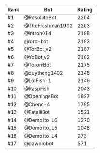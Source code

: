 Rank|Bot|Rating
---|---|---
#1|@ResoluteBot|2204
#2|@TheFreshman1902|2203
#3|@Intron014|2198
#4|@lord-bot|2193
#5|@TorBot_v2|2187
#6|@YoBot_v2|2182
#7|@ToromBot|2175
#8|@duythong1402|2148
#9|@LolFish-1|2146
#10|@RaspFish|2043
#11|@OpeningsBot|1827
#12|@Cheng-4|1795
#13|@FataliiBot|1521
#14|@Demolito_L6|1270
#15|@Demolito_L5|1048
#16|@Demolito_L4|973
#17|@pawnrobot|571
